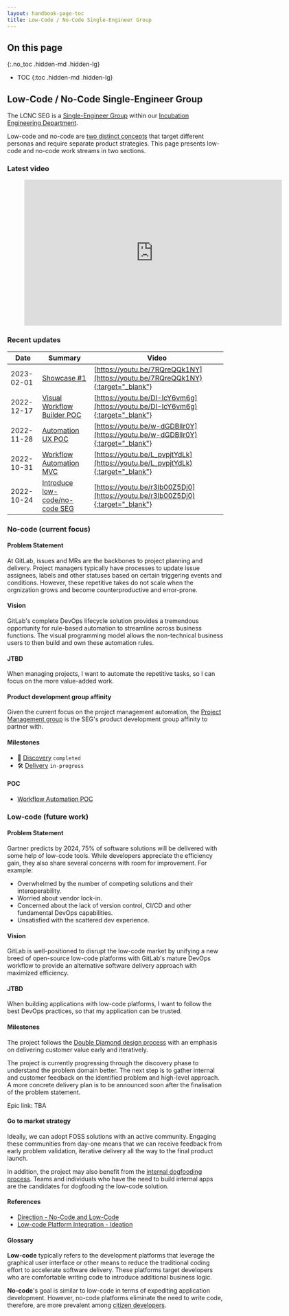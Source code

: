 ```yaml
---
layout: handbook-page-toc
title: Low-Code / No-Code Single-Engineer Group
---
```


## On this page
{:.no_toc .hidden-md .hidden-lg}

- TOC
{:toc .hidden-md .hidden-lg}

## Low-Code / No-Code Single-Engineer Group

The LCNC SEG is a [Single-Engineer Group](/company/team/structure/#single-engineer-groups) within our [Incubation Engineering Department](/handbook/engineering/development/incubation/).

Low-code and no-code are [two distinct concepts](https://lowcode.com/articles/low-code-vs--no-code--the-differences--similarities--and-how-to-.html) that target different personas and require separate product strategies. This page presents low-code and no-code work streams in two sections.

### Latest video
<figure class="video_container">
    <iframe width="600" height="340" src="https://www.youtube.com/embed?max-results=1&controls=1&showinfo=0&rel=0&listType=playlist&list=PL05JrBw4t0KrvsoO39e_NFtFMTIYgSJ7t" frameborder="0" allowfullscreen></iframe>
</figure>

### Recent updates

| Date       | Summary                                                                                                                                          | Video                                                                          |
|------------|--------------------------------------------------------------------------------------------------------------------------------------------------|--------------------------------------------------------------------------------|
| 2023-02-01 | [Showcase #1](https://docs.google.com/presentation/d/1uU7wEd0E0hOxdK-TfR1a3OmzNOHHkzRnQ84hiTcIejQ/)                                              | [https://youtu.be/7RQreQQk1NY](https://youtu.be/7RQreQQk1NY){:target="_blank"} |
| 2022-12-17 | [Visual Workflow Builder POC](https://gitlab.com/gitlab-org/incubation-engineering/no-code-low-code/meta/-/issues/25)                            | [https://youtu.be/DI-IcY6vm6g](https://youtu.be/DI-IcY6vm6g){:target="_blank"} |
| 2022-11-28 | [Automation UX POC](https://gitlab.com/gitlab-org/incubation-engineering/no-code-low-code/meta/-/issues/24)                                      | [https://youtu.be/w-dGDBlIr0Y](https://youtu.be/w-dGDBlIr0Y){:target="_blank"} |
| 2022-10-31 | [Workflow Automation MVC](https://gitlab.com/gitlab-org/incubation-engineering/no-code-low-code/meta/-/issues/23)                                | [https://youtu.be/L_pvpjtYdLk](https://youtu.be/L_pvpjtYdLk){:target="_blank"} |
| 2022-10-24 | [Introduce low-code/no-code SEG](https://gitlab.com/gitlab-org/incubation-engineering/no-code-low-code/meta/-/issues/22)                         | [https://youtu.be/r3Ib00Z5Dj0](https://youtu.be/r3Ib00Z5Dj0){:target="_blank"} |

### No-code (current focus)

#### Problem Statement

At GitLab, issues and MRs are the backbones to project planning and delivery. Project managers typically have processes to update issue assignees, labels and other statuses based on certain triggering events and conditions. However, these repetitive takes do not scale when the orgnization grows and become counterproductive and error-prone.

#### Vision

GitLab's complete DevOps lifecycle solution provides a tremendous opportunity for rule-based automation to streamline across business functions. The visual programming model allows the non-technical business users to then build and own these automation rules.

#### JTBD

When managing projects, I want to automate the repetitive tasks, so I can focus on the more value-added work.

#### Product development group affinity

Given the current focus on the project management automation, the [Project Management group](https://about.gitlab.com/handbook/product/categories/#project-management-group) is the SEG's product development group affinity to partner with.

#### Milestones

- 🧭 [Discovery](https://gitlab.com/gitlab-org/incubation-engineering/no-code-low-code/meta/-/milestones/1#tab-issues) `completed`
- 🛠 [Delivery](https://gitlab.com/gitlab-org/incubation-engineering/no-code-low-code/meta/-/milestones/2#tab-issues) `in-progress`

#### POC

- [Workflow Automation POC](https://gitlab.com/gitlab-org/incubation-engineering/no-code-low-code/meta/-/issues/24)

### Low-code (future work)

#### Problem Statement

Gartner predicts by 2024, 75% of software solutions will be delivered with some help of low-code tools. While developers appreciate the efficiency gain, they also share several concerns with room for improvement. For example:
- Overwhelmed by the number of competing solutions and their interoperability.
- Worried about vendor lock-in.
- Concerned about the lack of version control, CI/CD and other fundamental DevOps capabilities.
- Unsatisfied with the scattered dev experience.

#### Vision

GitLab is well-positioned to disrupt the low-code market by unifying a new breed of open-source low-code platforms with GitLab's mature DevOps workflow to provide an alternative software delivery approach with maximized efficiency.

#### JTBD

When building applications with low-code platforms, I want to follow the best DevOps practices, so that my application can be trusted.

#### Milestones

The project follows the [Double Diamond design process](https://en.wikipedia.org/wiki/Double_Diamond_(design_process_model)) with an emphasis on delivering customer value early and iteratively.

The project is currently progressing through the discovery phase to understand the problem domain better. The next step is to gather internal and customer feedback on the identified problem and high-level approach. A more concrete delivery plan is to be announced soon after the finalisation of the problem statement.

Epic link: TBA

#### Go to market strategy

Ideally, we can adopt FOSS solutions with an active community. Engaging these communities from day-one means that we can receive feedback from early problem validation, iterative delivery all the way to the final product launch.

In addition, the project may also benefit from the [internal dogfooding process](https://about.gitlab.com/handbook/engineering/development/ops/release/dogfooding.html). Teams and individuals who have the need to build internal apps are the candidates for dogfooding the low-code solution.

#### References

- [Direction - No-Code and Low-Code](https://about.gitlab.com/direction/create/nolowcode)
- [Low-code Platform Integration - Ideation](https://gitlab.com/gitlab-org/incubation-engineering/no-code-low-code/meta/-/issues/3)

#### Glossary

**Low-code** typically refers to the development platforms that leverage the graphical user interface or other means to reduce the traditional coding effort to accelerate software delivery. These platforms target developers who are comfortable writing code to introduce additional business logic.

**No-code**'s goal is similar to low-code in terms of expediting application development. However, no-code platforms eliminate the need to write code, therefore, are more prevalent among [citizen developers](https://www.gartner.com/en/information-technology/glossary/citizen-developer).
